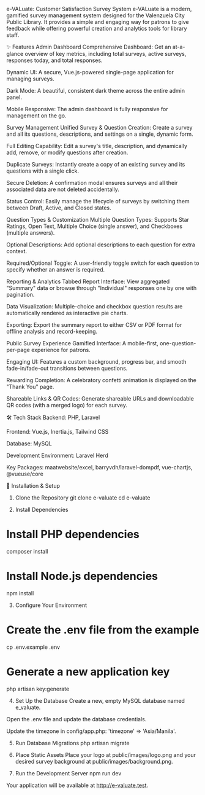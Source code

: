 e-VALuate: Customer Satisfaction Survey System
e-VALuate is a modern, gamified survey management system designed for the Valenzuela City Public Library. It provides a simple and engaging way for patrons to give feedback while offering powerful creation and analytics tools for library staff.

✨ Features
Admin Dashboard
Comprehensive Dashboard: Get an at-a-glance overview of key metrics, including total surveys, active surveys, responses today, and total responses.

Dynamic UI: A secure, Vue.js-powered single-page application for managing surveys.

Dark Mode: A beautiful, consistent dark theme across the entire admin panel.

Mobile Responsive: The admin dashboard is fully responsive for management on the go.

Survey Management
Unified Survey & Question Creation: Create a survey and all its questions, descriptions, and settings on a single, dynamic form.

Full Editing Capability: Edit a survey's title, description, and dynamically add, remove, or modify questions after creation.

Duplicate Surveys: Instantly create a copy of an existing survey and its questions with a single click.

Secure Deletion: A confirmation modal ensures surveys and all their associated data are not deleted accidentally.

Status Control: Easily manage the lifecycle of surveys by switching them between Draft, Active, and Closed states.

Question Types & Customization
Multiple Question Types: Supports Star Ratings, Open Text, Multiple Choice (single answer), and Checkboxes (multiple answers).

Optional Descriptions: Add optional descriptions to each question for extra context.

Required/Optional Toggle: A user-friendly toggle switch for each question to specify whether an answer is required.

Reporting & Analytics
Tabbed Report Interface: View aggregated "Summary" data or browse through "Individual" responses one by one with pagination.

Data Visualization: Multiple-choice and checkbox question results are automatically rendered as interactive pie charts.

Exporting: Export the summary report to either CSV or PDF format for offline analysis and record-keeping.

Public Survey Experience
Gamified Interface: A mobile-first, one-question-per-page experience for patrons.

Engaging UI: Features a custom background, progress bar, and smooth fade-in/fade-out transitions between questions.

Rewarding Completion: A celebratory confetti animation is displayed on the "Thank You" page.

Shareable Links & QR Codes: Generate shareable URLs and downloadable QR codes (with a merged logo) for each survey.

🛠️ Tech Stack
Backend: PHP, Laravel

Frontend: Vue.js, Inertia.js, Tailwind CSS

Database: MySQL

Development Environment: Laravel Herd

Key Packages: maatwebsite/excel, barryvdh/laravel-dompdf, vue-chartjs, @vueuse/core

🚀 Installation & Setup
1. Clone the Repository
git clone <your-repository-url> e-valuate
cd e-valuate

2. Install Dependencies
# Install PHP dependencies
composer install

# Install Node.js dependencies
npm install

3. Configure Your Environment
# Create the .env file from the example
cp .env.example .env

# Generate a new application key
php artisan key:generate

4. Set Up the Database
Create a new, empty MySQL database named e_valuate.

Open the .env file and update the database credentials.

Update the timezone in config/app.php: 'timezone' => 'Asia/Manila'.

5. Run Database Migrations
php artisan migrate

6. Place Static Assets
Place your logo at public/images/logo.png and your desired survey background at public/images/background.png.

7. Run the Development Server
npm run dev

Your application will be available at http://e-valuate.test.
